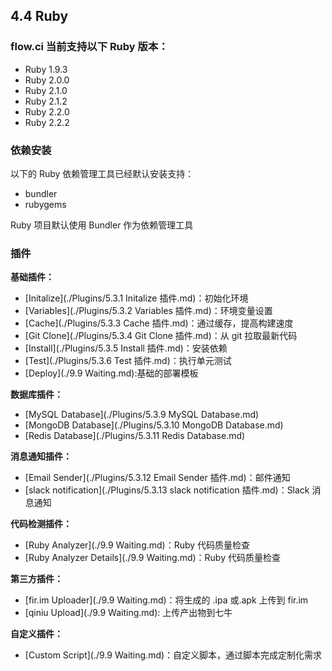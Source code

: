 ## 4.4 Ruby

### flow.ci 当前支持以下 Ruby 版本：

- Ruby 1.9.3
- Ruby 2.0.0
- Ruby 2.1.0
- Ruby 2.1.2
- Ruby 2.2.0
- Ruby 2.2.2

### 依赖安装

以下的 Ruby 依赖管理工具已经默认安装支持：

- bundler
- rubygems

Ruby 项目默认使用 Bundler 作为依赖管理工具

### 插件

<b>基础插件：</b>

- [Initalize](./Plugins/5.3.1 Initalize 插件.md)：初始化环境
- [Variables](./Plugins/5.3.2 Variables 插件.md)：环境变量设置
- [Cache](./Plugins/5.3.3 Cache 插件.md)：通过缓存，提高构建速度
- [Git Clone](./Plugins/5.3.4 Git Clone 插件.md)：从 git 拉取最新代码
- [Install](./Plugins/5.3.5 Install 插件.md)：安装依赖
- [Test](./Plugins/5.3.6  Test 插件.md)：执行单元测试
- [Deploy](./9.9 Waiting.md):基础的部署模板

<b>数据库插件：</b>
- [MySQL Database](./Plugins/5.3.9 MySQL Database.md)
- [MongoDB Database](./Plugins/5.3.10 MongoDB Database.md)
- [Redis Database](./Plugins/5.3.11 Redis Database.md)

<b>消息通知插件：</b>
- [Email Sender](./Plugins/5.3.12 Email Sender 插件.md)：邮件通知
- [slack notification](./Plugins/5.3.13 slack notification 插件.md)：Slack 消息通知

<b>代码检测插件：</b>

- [Ruby Analyzer](./9.9 Waiting.md)：Ruby 代码质量检查
- [Ruby Analyzer Details](./9.9 Waiting.md)：Ruby 代码质量检查

<b>第三方插件：</b>

- [fir.im Uploader](./9.9 Waiting.md)：将生成的 .ipa 或.apk 上传到 fir.im
- [qiniu Upload](./9.9 Waiting.md): 上传产出物到七牛

<b>自定义插件：</b>

- [Custom Script](./9.9 Waiting.md)：自定义脚本，通过脚本完成定制化需求

